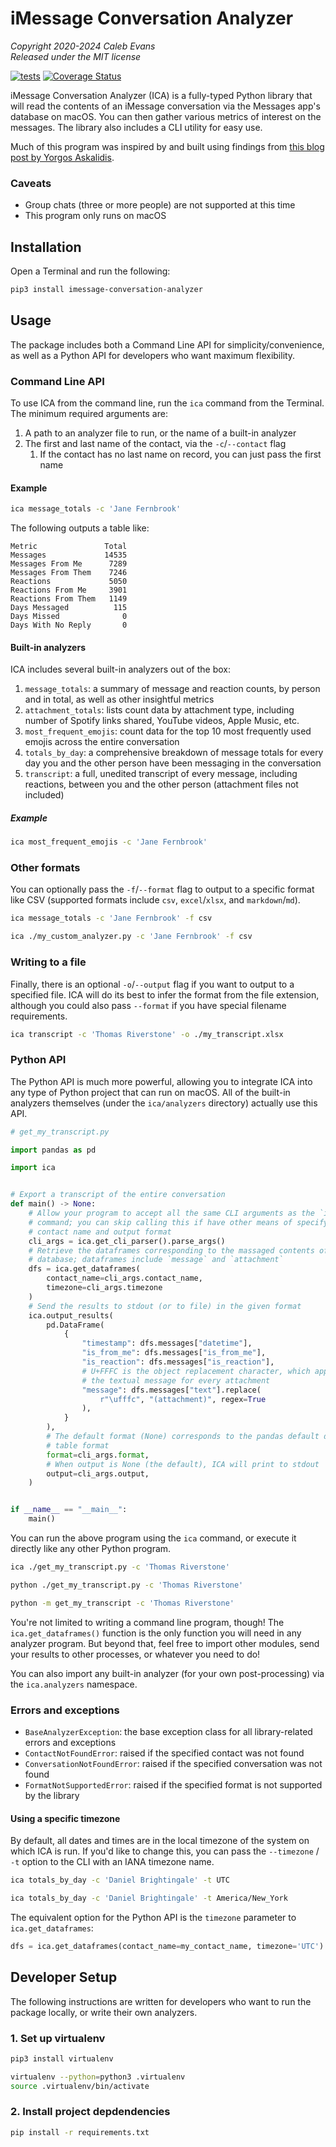 # iMessage Conversation Analyzer

*Copyright 2020-2024 Caleb Evans*  
*Released under the MIT license*

[![tests](https://github.com/caleb531/imessage-conversation-analyzer/actions/workflows/tests.yml/badge.svg)](https://github.com/caleb531/imessage-conversation-analyzer/actions/workflows/tests.yml)
[![Coverage Status](https://coveralls.io/repos/caleb531/imessage-conversation-analyzer/badge.svg?branch=main)](https://coveralls.io/r/caleb531/imessage-conversation-analyzer?branch=main)

iMessage Conversation Analyzer (ICA) is a fully-typed Python library that will
read the contents of an iMessage conversation via the Messages app's database on
macOS. You can then gather various metrics of interest on the messages. The library also includes a CLI utility for easy use.

Much of this program was inspired by and built using findings from [this blog post by Yorgos Askalidis][blog-post].

[blog-post]: https://towardsdatascience.com/heres-how-you-can-access-your-entire-imessage-history-on-your-mac-f8878276c6e9

### Caveats

- Group chats (three or more people) are not supported at this time
- This program only runs on macOS

## Installation

Open a Terminal and run the following:

```sh
pip3 install imessage-conversation-analyzer
```

## Usage

The package includes both a Command Line API for simplicity/convenience, as well
as a Python API for developers who want maximum flexibility.

### Command Line API

To use ICA from the command line, run the `ica` command from the Terminal. The
minimum required arguments are:

1. A path to an analyzer file to run, or the name of a built-in analyzer
2. The first and last name of the contact, via the `-c`/`--contact` flag
   1. If the contact has no last name on record, you can just pass the first
      name

#### Example

```sh
ica message_totals -c 'Jane Fernbrook'
```

The following outputs a table like:

```
Metric               Total
Messages             14535
Messages From Me      7289
Messages From Them    7246
Reactions             5050
Reactions From Me     3901
Reactions From Them   1149
Days Messaged          115
Days Missed              0
Days With No Reply       0
```

#### Built-in analyzers

ICA includes several built-in analyzers out of the box:

1. `message_totals`: a summary of message and reaction counts, by person and in
   total, as well as other insightful metrics
2. `attachment_totals`: lists count data by attachment type, including
   number of Spotify links shared, YouTube videos, Apple Music, etc.
3. `most_frequent_emojis`: count data for the top 10 most frequently used emojis
   across the entire conversation
4. `totals_by_day`: a comprehensive breakdown of message totals for every day
   you and the other person have been messaging in the conversation
5. `transcript`: a full, unedited transcript of every message, including
   reactions, between you and the other person (attachment files not included)

##### Example

```sh
ica most_frequent_emojis -c 'Jane Fernbrook'
```

### Other formats

You can optionally pass the `-f`/`--format` flag to output to a specific format
like CSV (supported formats include `csv`, `excel`/`xlsx`, and `markdown`/`md`).

```sh
ica message_totals -c 'Jane Fernbrook' -f csv
```

```sh
ica ./my_custom_analyzer.py -c 'Jane Fernbrook' -f csv
```

### Writing to a file

Finally, there is an optional `-o`/`--output` flag if you want to output to a
specified file. ICA will do its best to infer the format from the file
extension, although you could also pass `--format` if you have special filename
requirements.

```sh
ica transcript -c 'Thomas Riverstone' -o ./my_transcript.xlsx
```

### Python API

The Python API is much more powerful, allowing you to integrate ICA into any
type of Python project that can run on macOS. All of the built-in analyzers
themselves (under the `ica/analyzers` directory) actually use this API.

```python
# get_my_transcript.py

import pandas as pd

import ica


# Export a transcript of the entire conversation
def main() -> None:
    # Allow your program to accept all the same CLI arguments as the `ica`
    # command; you can skip calling this if have other means of specifying the
    # contact name and output format
    cli_args = ica.get_cli_parser().parse_args()
    # Retrieve the dataframes corresponding to the massaged contents of the
    # database; dataframes include `message` and `attachment`
    dfs = ica.get_dataframes(
        contact_name=cli_args.contact_name,
        timezone=cli_args.timezone
    )
    # Send the results to stdout (or to file) in the given format
    ica.output_results(
        pd.DataFrame(
            {
                "timestamp": dfs.messages["datetime"],
                "is_from_me": dfs.messages["is_from_me"],
                "is_reaction": dfs.messages["is_reaction"],
                # U+FFFC is the object replacement character, which appears as
                # the textual message for every attachment
                "message": dfs.messages["text"].replace(
                    r"\ufffc", "(attachment)", regex=True
                ),
            }
        ),
        # The default format (None) corresponds to the pandas default dataframe
        # table format
        format=cli_args.format,
        # When output is None (the default), ICA will print to stdout
        output=cli_args.output,
    )


if __name__ == "__main__":
    main()
```

You can run the above program using the `ica` command, or execute it directly
like any other Python program.

```sh
ica ./get_my_transcript.py -c 'Thomas Riverstone'
```

```sh
python ./get_my_transcript.py -c 'Thomas Riverstone'
```

```sh
python -m get_my_transcript -c 'Thomas Riverstone'
```

You're not limited to writing a command line program, though! The
`ica.get_dataframes()` function is the only function you will need in any
analyzer program. But beyond that, feel free to import other modules, send your
results to other processes, or whatever you need to do!

You can also import any built-in analyzer (for your own post-processing) via the
`ica.analyzers` namespace.

### Errors and exceptions

- `BaseAnalyzerException`: the base exception class for all library-related
  errors and exceptions
- `ContactNotFoundError`: raised if the specified contact was not found
- `ConversationNotFoundError`: raised if the specified conversation was not
  found
- `FormatNotSupportedError`: raised if the specified format is not supported by
  the library

#### Using a specific timezone

By default, all dates and times are in the local timezone of the system on which
ICA is run. If you'd like to change this, you can pass the `--timezone` / `-t`
option to the CLI with an IANA timezone name.

```sh
ica totals_by_day -c 'Daniel Brightingale' -t UTC
```

```sh
ica totals_by_day -c 'Daniel Brightingale' -t America/New_York
```

The equivalent option for the Python API is the `timezone` parameter to
`ica.get_dataframes`:

```python
dfs = ica.get_dataframes(contact_name=my_contact_name, timezone='UTC')
```

## Developer Setup

The following instructions are written for developers who want to run the
package locally, or write their own analyzers.

### 1. Set up virtualenv

```sh
pip3 install virtualenv
```

```sh
virtualenv --python=python3 .virtualenv
source .virtualenv/bin/activate
```

### 2. Install project depdendencies

```sh
pip install -r requirements.txt
```
